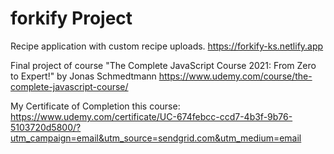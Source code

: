 # forkify Project

Recipe application with custom recipe uploads.
https://forkify-ks.netlify.app

Final project of course "The Complete JavaScript Course 2021: From Zero to Expert!" by Jonas Schmedtmann
https://www.udemy.com/course/the-complete-javascript-course/

My Certificate of Completion this course: https://www.udemy.com/certificate/UC-674febcc-ccd7-4b3f-9b76-5103720d5800/?utm_campaign=email&utm_source=sendgrid.com&utm_medium=email

